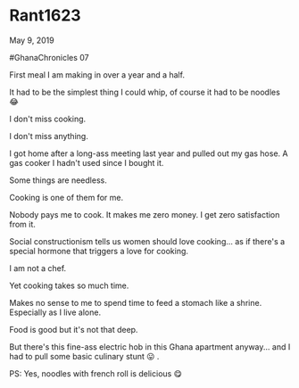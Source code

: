 # Rant1623



May 9, 2019

#GhanaChronicles 07

First meal I am making in over a year and a half.

It had to be the simplest thing I could whip, of course it had to be noodles 😂

I don't miss cooking. 

I don't miss anything.

I got home after a long-ass meeting last year and pulled out my gas hose. A gas cooker I hadn't used since I bought it.

Some things are needless.

Cooking is one of them for me.

Nobody pays me to cook. It makes me zero money. I get zero satisfaction from it.

Social constructionism tells us women should love cooking... as if there's a special hormone that triggers a love for cooking.

I am not a chef.

Yet cooking takes so much time.

Makes no sense to me to spend time to feed a stomach like a shrine. Especially as I live alone.

Food is good but it's not that deep. 

But there's this fine-ass electric hob in this Ghana apartment anyway... and I had to pull some basic culinary stunt 😛
.

PS: Yes, noodles with french roll is delicious 😋